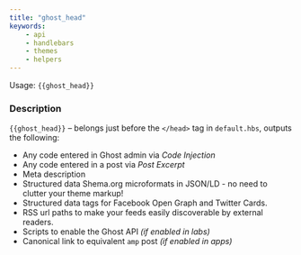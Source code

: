 ```yaml
---
title: "ghost_head"
keywords:
    - api
    - handlebars
    - themes
    - helpers
---
```


Usage: `{{ghost_head}}`

### Description

`{{ghost_head}}` – belongs just before the `</head>` tag in `default.hbs`, outputs the following:

* Any code entered in Ghost admin via *Code Injection*
* Any code entered in a post via *Post Excerpt*
* Meta description
* Structured data Shema.org microformats in JSON/LD - no need to clutter your theme markup!
* Structured data tags for Facebook Open Graph and Twitter Cards.
* RSS url paths to make your feeds easily discoverable by external readers.
* Scripts to enable the Ghost API _(if enabled in labs)_
* Canonical link to equivalent `amp` post  _(if enabled in apps)_
